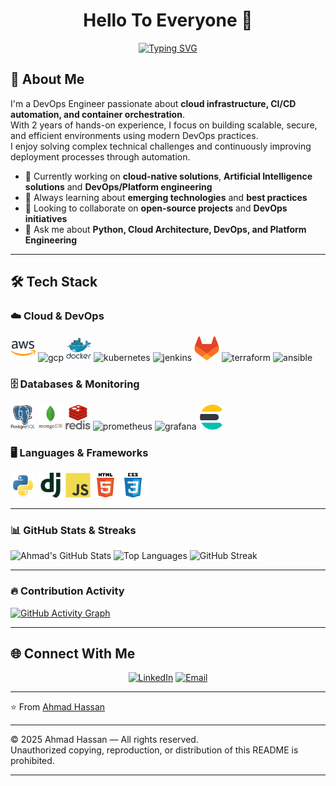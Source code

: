 <div align="center">
  
# Hello To Everyone 👋

[![Typing SVG](https://readme-typing-svg.herokuapp.com?font=Fira+Code&pause=1000&color=2E9EF7&center=true&vCenter=true&width=550&lines=I'm+Ahmad+Hassan;DevOps+%26+Cloud+Engineer;Over+2+Years+of+Experience;Currently+Working+as+a+DevSecOps+Engineer)](https://git.io/typing-svg)

</div>

## **🚀 About Me**
I'm a DevOps Engineer passionate about **cloud infrastructure, CI/CD automation, and container orchestration**.  
With 2 years of hands-on experience, I focus on building scalable, secure, and efficient environments using modern DevOps practices.  
I enjoy solving complex technical challenges and continuously improving deployment processes through automation.
  - 🔭 Currently working on **cloud-native solutions**, **Artificial Intelligence solutions** and **DevOps/Platform engineering**
  - 🌱 Always learning about **emerging technologies** and **best practices**
  - 👯 Looking to collaborate on **open-source projects** and **DevOps initiatives**
  - 💬 Ask me about **Python, Cloud Architecture, DevOps, and Platform Engineering**
---

## 🛠️ Tech Stack

### **☁️ Cloud & DevOps**
<p align="left">
  <img src="https://raw.githubusercontent.com/devicons/devicon/master/icons/amazonwebservices/amazonwebservices-original-wordmark.svg" alt="aws" width="40" height="40"/>
  <img src="https://www.vectorlogo.zone/logos/google_cloud/google_cloud-icon.svg" alt="gcp" width="40" height="40"/>
  <img src="https://raw.githubusercontent.com/devicons/devicon/master/icons/docker/docker-original-wordmark.svg" alt="docker" width="40" height="40"/>
  <img src="https://www.vectorlogo.zone/logos/kubernetes/kubernetes-icon.svg" alt="kubernetes" width="40" height="40"/>
  <img src="https://www.vectorlogo.zone/logos/jenkins/jenkins-icon.svg" alt="jenkins" width="40" height="40"/>
  <img src="https://raw.githubusercontent.com/devicons/devicon/master/icons/gitlab/gitlab-original.svg" alt="gitlab" width="40" height="40"/>
  <img src="https://www.vectorlogo.zone/logos/terraformio/terraformio-icon.svg" alt="terraform" width="40" height="40"/>
  <img src="https://www.vectorlogo.zone/logos/ansible/ansible-icon.svg" alt="ansible" width="40" height="40"/>
</p>

### **🗄️ Databases & Monitoring**
<p align="left">
  <img src="https://raw.githubusercontent.com/devicons/devicon/master/icons/postgresql/postgresql-original-wordmark.svg" alt="postgresql" width="40" height="40"/>
  <img src="https://raw.githubusercontent.com/devicons/devicon/master/icons/mongodb/mongodb-original-wordmark.svg" alt="mongodb" width="40" height="40"/>
  <img src="https://raw.githubusercontent.com/devicons/devicon/master/icons/redis/redis-original-wordmark.svg" alt="redis" width="40" height="40"/>
  <img src="https://www.vectorlogo.zone/logos/prometheusio/prometheusio-icon.svg" alt="prometheus" width="40" height="40"/>
  <img src="https://www.vectorlogo.zone/logos/grafana/grafana-icon.svg" alt="grafana" width="40" height="40"/>
  <img src="https://raw.githubusercontent.com/devicons/devicon/master/icons/elasticsearch/elasticsearch-original.svg" alt="elasticsearch" width="40" height="40"/>
</p>



### **🖥️ Languages & Frameworks**
<p align="left">
  <img src="https://raw.githubusercontent.com/devicons/devicon/master/icons/python/python-original.svg" alt="python" width="40" height="40"/>
  <img src="https://raw.githubusercontent.com/devicons/devicon/master/icons/django/django-plain.svg" alt="django" width="40" height="40"/>
  <img src="https://raw.githubusercontent.com/devicons/devicon/master/icons/javascript/javascript-original.svg" alt="javascript" width="40" height="40"/>
  <img src="https://raw.githubusercontent.com/devicons/devicon/master/icons/html5/html5-original-wordmark.svg" alt="html5" width="40" height="40"/>
  <img src="https://raw.githubusercontent.com/devicons/devicon/master/icons/css3/css3-original-wordmark.svg" alt="css3" width="40" height="40"/>
</p>

---

### **📊 GitHub Stats & Streaks**
![Ahmad's GitHub Stats](https://github-readme-stats.vercel.app/api?username=AhmadHassan&show_icons=true&theme=tokyonight)
![Top Languages](https://github-readme-stats.vercel.app/api/top-langs/?username=AhmadHassan&layout=compact&theme=tokyonight)
![GitHub Streak](https://github-readme-streak-stats.herokuapp.com/?user=AhmadHassan&theme=tokyonight&hide_border=false)

---

### **🔥 Contribution Activity**
[![GitHub Activity Graph](https://github-readme-activity-graph.vercel.app/graph?username=AhmadHassan&bg_color=0D1117&color=79FE96&line=00AEFF&point=FFFFFF&area=true&hide_border=true)](https://github.com/AhmadHassan)

---

## **🌐 Connect With Me**

<div align="center">
  
[![LinkedIn](https://img.shields.io/badge/LinkedIn-0A66C2?style=for-the-badge&logo=linkedin&logoColor=white)](https://linkedin.com/in/ahmad-hassan-2980a927a)
[![Email](https://img.shields.io/badge/Email-D14836?style=for-the-badge&logo=gmail&logoColor=white)](mailto:ahmadhassanofficala@gmail.com)
</div>

---

⭐️ From [Ahmad Hassan](https://github.com/AhmadProjects-git)

---
© 2025 Ahmad Hassan — All rights reserved.  
Unauthorized copying, reproduction, or distribution of this README is prohibited.

---
